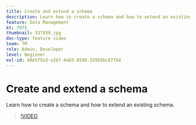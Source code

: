 ```yaml
---
title: Create and extend a schema
description: Learn how to create a schema and how to extend an existing schema.
feature: Data Management
kt: 7975
thumbnail: 337939.jpg
doc-type: feature video
team: TM
role: Admin, Developer
level: Beginner
exl-id: 40e5f5a3-e267-4a65-8590-32958bc67764
---
```

# Create and extend a schema

Learn how to create a schema and how to extend an existing schema.

>[!VIDEO](https://video.tv.adobe.com/v/337939?quality=12&learn=on)
